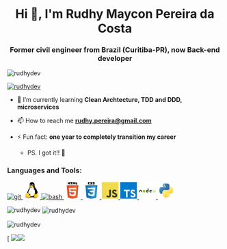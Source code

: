 <h1 align="center">Hi 👋, I'm Rudhy Maycon Pereira da Costa</h1>
<h3 align="center">Former civil engineer from Brazil (Curitiba-PR), now Back-end developer</h3>

<p align="left"> <img src="https://komarev.com/ghpvc/?username=rudhydev&label=Profile%20views&color=0e75b6&style=flat" alt="rudhydev" /> </p>

<p align="left"> <a href="https://github.com/ryo-ma/github-profile-trophy"><img src="https://github-profile-trophy.vercel.app/?username=rudhydev" alt="rudhydev" /></a> </p>


- 🌱 I’m currently learning **Clean Archtecture, TDD and DDD, microservices**

- 📫 How to reach me **rudhy.pereira@gmail.com**

- ⚡ Fun fact: **one year to completely transition my career**
  - PS. I got it!! 🕺



<h3 align="left">Languages and Tools:</h3>
<p align="left"><a href="https://git-scm.com/" target="_blank"> <img src="https://www.vectorlogo.zone/logos/git-scm/git-scm-icon.svg" alt="git" width="40" height="40"/> </a>  
<a href="https://www.linux.org/" target="_blank"> <img src="https://raw.githubusercontent.com/devicons/devicon/master/icons/linux/linux-original.svg" alt="linux" width="40" height="40"/> </a> 
<a href="https://www.gnu.org/software/bash/" target="_blank"> <img src="https://www.vectorlogo.zone/logos/gnu_bash/gnu_bash-icon.svg" alt="bash" width="40" height="40"/> </a>
<a href="https://www.w3.org/html/" target="_blank"> <img src="https://raw.githubusercontent.com/devicons/devicon/master/icons/html5/html5-original-wordmark.svg" alt="html5" width="40" height="40"/> </a>
<a href="https://www.w3schools.com/css/" target="_blank"> <img src="https://raw.githubusercontent.com/devicons/devicon/master/icons/css3/css3-original-wordmark.svg" alt="css3" width="40" height="40"/> </a>
<a href="https://developer.mozilla.org/en-US/docs/Web/JavaScript" target="_blank"> <img src="https://raw.githubusercontent.com/devicons/devicon/master/icons/javascript/javascript-original.svg" alt="javascript" width="40" height="40"/> </a>
<a href="https://www.typescriptlang.org/" target="_blank"> <img src="https://raw.githubusercontent.com/devicons/devicon/master/icons/typescript/typescript-original.svg" alt="typescript" width="40" height="40"/> </a>
<a href="https://nodejs.org" target="_blank"> <img src="https://raw.githubusercontent.com/devicons/devicon/master/icons/nodejs/nodejs-original-wordmark.svg" alt="nodejs" width="40" height="40"/> </a>
<a href="https://www.python.org" target="_blank"> <img src="https://raw.githubusercontent.com/devicons/devicon/master/icons/python/python-original.svg" alt="python" width="40" height="40"/> </a></p>


<p><img align="left" src="https://github-readme-stats.vercel.app/api/top-langs?username=rudhydev&show_icons=true&locale=en&layout=compact" alt="rudhydev" /></p>

<p>&nbsp;<img align="center" src="https://github-readme-stats.vercel.app/api?username=rudhydev&show_icons=true&locale=en" alt="rudhydev" /></p>

<p><img align="center" src="https://github-readme-streak-stats.herokuapp.com/?user=rudhydev&" alt="rudhydev" /></p>




[ [<img src="https://img.shields.io/badge/linkedin-%230077B5.svg?&style=for-the-badge&logo=linkedin&logoColor=white" />](https://www.linkedin.com/in/rudhycosta)[<img src="https://img.shields.io/badge/-gmail-2EC866?style=for-the-badge&logo=gmail&logoColor=white" />](mailto:rudhy.pereira@gmail.com)






